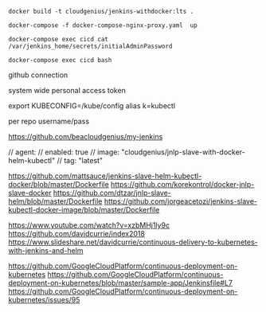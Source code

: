     docker build -t cloudgenius/jenkins-withdocker:lts .

    docker-compose -f docker-compose-nginx-proxy.yaml  up

    docker-compose exec cicd cat /var/jenkins_home/secrets/initialAdminPassword

    docker-compose exec cicd bash

github connection

system wide
personal access token

export KUBECONFIG=/kube/config
alias k=kubectl

per repo
username/pass

https://github.com/beacloudgenius/my-jenkins

// agent:
// enabled: true
// image: "cloudgenius/jnlp-slave-with-docker-helm-kubectl"
// tag: "latest"

https://github.com/mattsauce/jenkins-slave-helm-kubectl-docker/blob/master/Dockerfile
https://github.com/korekontrol/docker-jnlp-slave-docker
https://github.com/dtzar/jnlp-slave-helm/blob/master/Dockerfile
https://github.com/jorgeacetozi/jenkins-slave-kubectl-docker-image/blob/master/Dockerfile

https://www.youtube.com/watch?v=xzbMHj1ly9c
https://github.com/davidcurrie/index2018
https://www.slideshare.net/davidcurrie/continuous-delivery-to-kubernetes-with-jenkins-and-helm

https://github.com/GoogleCloudPlatform/continuous-deployment-on-kubernetes
https://github.com/GoogleCloudPlatform/continuous-deployment-on-kubernetes/blob/master/sample-app/Jenkinsfile#L7
https://github.com/GoogleCloudPlatform/continuous-deployment-on-kubernetes/issues/95
